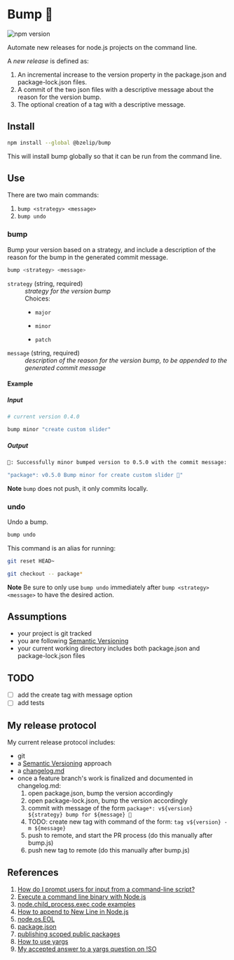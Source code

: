 # Bump 🍑

![npm version](https://img.shields.io/npm/v/@bzelip/bump)

Automate new releases for node.js projects on the command line.

A _new release_ is defined as:

1. An incremental increase to the version property in the package.json and package-lock.json files.
2. A commit of the two json files with a descriptive message about the reason for the version bump.
3. The optional creation of a tag with a descriptive message.

## Install

```bash
npm install --global @bzelip/bump
```

This will install bump globally so that it can be run from the command line.

## Use

There are two main commands:

1. `bump <strategy> <message>`
2. `bump undo`

### bump

Bump your version based on a strategy, and include a description of the reason for the bump in the generated commit message.

```bash
bump <strategy> <message>
```

<dl>
  <dt><code>strategy</code> (string, required)</dt>
  <dd><em>strategy for the version bump</em></dd>
  <dd>Choices:

- <code>major</code>
- <code>minor</code>
- <code>patch</code>

    </dd>

    <dt><code>message</code> (string, required)</dt>
    <dd><em>description of the reason for the version bump, to be appended to the generated commit message</em></dd>
  </dl>

#### Example

##### Input

```bash
# current version 0.4.0

bump minor "create custom slider"
```

##### Output

```bash
🍑: Successfully minor bumped version to 0.5.0 with the commit message:

"package*: v0.5.0 Bump minor for create custom slider 🎉"
```

**Note** `bump` does not push, it only commits locally.

### undo

Undo a bump.

```bash
bump undo
```

This command is an alias for running:

```bash
git reset HEAD~

git checkout -- package*
```

**Note** Be sure to only use `bump undo` immediately after `bump <strategy> <message>` to have the desired action.

## Assumptions

- your project is git tracked
- you are following [Semantic Versioning](https://semver.org/spec/v2.0.0.html)
- your current working directory includes both package.json and package-lock.json files

## TODO

- [ ] add the create tag with message option
- [ ] add tests

## My release protocol

My current release protocol includes:

- git
- a [Semantic Versioning](https://semver.org/spec/v2.0.0.html) approach
- a [changelog.md](https://keepachangelog.com/en/1.0.0/)
- once a feature branch's work is finalized and documented in changelog.md:
  1. open package.json, bump the version accordingly
  2. open package-lock.json, bump the version accordingly
  3. commit with message of the form `package*: v${version} ${strategy} bump for ${message} 🎉`
  4. TODO: create new tag with command of the form: `tag v${version} -m ${message}`
  5. push to remote, and start the PR process (do this manually after bump.js)
  6. push new tag to remote (do this manually after bump.js)

## References

1. [How do I prompt users for input from a command-line script?](https://nodejs.org/en/knowledge/command-line/how-to-prompt-for-command-line-input/)
2. [Execute a command line binary with Node.js](https://stackoverflow.com/questions/20643470/execute-a-command-line-binary-with-node-js#20643568)
3. [node.child_process.exec code examples](https://nodejs.org/docs/v8.1.4/api/child_process.html#child_process_child_process_exec_command_options_callback)
4. [How to append to New Line in Node.js](https://stackoverflow.com/a/32658744/2145103)
5. [node.os.EOL](https://nodejs.org/api/os.html#os_os_eol)
6. [package.json](https://docs.npmjs.com/files/package.json.html)
7. [publishing scoped public packages](https://docs.npmjs.com/creating-and-publishing-scoped-public-packages#publishing-scoped-public-packages)
8. [How to use yargs](https://www.youtube.com/watch?v=Lz485E65ce4)
9. [My accepted answer to a yargs question on !SO](https://stackoverflow.com/a/58606424/2145103)
